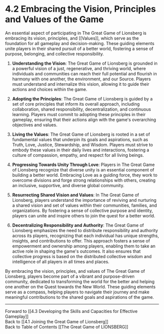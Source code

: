# 4.2 Embracing the Vision, Principles and Values of the Game

An essential aspect of participating in The Great Game of Lionsberg is embracing its vision, principles, and [[Values]], which serve as the foundation for all gameplay and decision-making. These guiding elements unite players in their shared pursuit of a better world, fostering a sense of purpose, belonging, and collective responsibility.

1.  **Understanding the Vision**: The Great Game of Lionsberg is grounded in a powerful vision of a just, regenerative, and thriving world, where individuals and communities can reach their full potential and flourish in harmony with one another, the environment, and our Source. Players must understand and internalize this vision, allowing it to guide their actions and choices within the game.
    
2.  **Adopting the Principles**: The Great Game of Lionsberg is guided by a set of core principles that inform its overall approach, including collaboration, shared responsibility, decentralization, and continuous learning. Players must commit to adopting these principles in their gameplay, ensuring that their actions align with the game's overarching objectives and values.
    
3.  **Living the Values**: The Great Game of Lionsberg is rooted in a set of fundamental values that underpin its goals and aspirations, such as Truth, Love, Justice, Stewardship, and Wisdom. Players must strive to embody these values in their daily lives and interactions, fostering a culture of compassion, empathy, and respect for all living beings.
    
4.  **Progressing Towards Unity Through Love**: Players in The Great Game of Lionsberg recognize that diverse unity is an essential component of building a better world. Embracing Love as a guiding force, they work to overcome divisions and forge strong relationships with others, creating an inclusive, supportive, and diverse global community.
    
5.  **Resurrecting Shared Vision and Values**: In The Great Game of Lionsberg, players understand the importance of reviving and nurturing a shared vision and set of values within their communities, families, and organizations. By fostering a sense of collective purpose and identity, players can unite and inspire others to join the quest for a better world.
    
6.  **Decentralizing Responsibility and Authority**: The Great Game of Lionsberg emphasizes the need to distribute responsibility and authority across its players, recognizing that each individual has unique strengths, insights, and contributions to offer. This approach fosters a sense of empowerment and ownership among players, enabling them to take an active role in shaping the game's outcomes. It also ensures that collective progress is based on the distributed collective wisdom and intelligence of all players in all times and places. 
    

By embracing the vision, principles, and values of The Great Game of Lionsberg, players become part of a vibrant and purpose-driven community, dedicated to transforming the world for the better and helping one another on the Quest towards the New World. These guiding elements serve as a compass, helping players to navigate their journey and make meaningful contributions to the shared goals and aspirations of the game.

____

Forward to [[4.3 Developing the Skills and Capacities for Effective Gameplay]]    
Back to [[4.1 Joining the Great Game of Lionsberg]]  
Back to Table of Contents [[The Great Game of LIONSBERG]]  